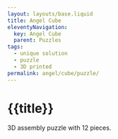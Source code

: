 ```yaml
---
layout: layouts/base.liquid
title: Angel Cube
eleventyNavigation:
  key: Angel Cube
  parent: Puzzles
tags:
  - unique solution
  - puzzle
  - 3D printed
permalink: angel/cube/puzzle/
---
```

# {{title}}

3D assembly puzzle with 12 pieces.
